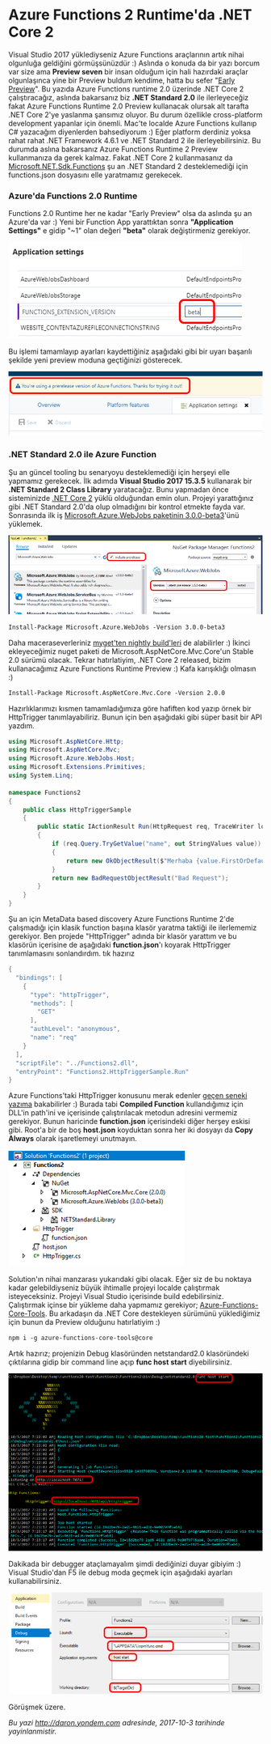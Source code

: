 # Azure Functions 2 Runtime'da .NET Core 2 

Visual Studio 2017 yüklediyseniz Azure Functions araçlarının artık nihai olgunluğa geldiğini görmüşsünüzdür :) Aslında o konuda da bir yazı borcum var size ama **Preview seven** bir insan olduğum için hali hazırdaki araçlar olgunlaşınca yine bir Preview buldum kendime, hatta bu sefer "[Early Preview](https://github.com/Azure/azure-webjobs-sdk-script/wiki/Azure-Functions-runtime-2.0-known-issues)". Bu yazıda Azure Functions runtime 2.0 üzerinde .NET Core 2 çalıştıracağız, aslında bakarsanız biz **.NET Standard 2.0** ile ilerleyeceğiz fakat Azure Functions Runtime 2.0 Preview kullanacak olursak alt tarafta .NET Core 2'ye yaslanma şansımız oluyor. Bu durum özellikle cross-platform development yapanlar için önemli. Mac'te localde Azure Functions kullanıp C# yazacağım diyenlerden bahsediyorum :) Eğer platform derdiniz yoksa rahat rahat .NET Framework 4.6.1 ve .NET Standard 2 ile ilerleyebilirsiniz. Bu durumda aslına bakarsanız Azure Functions Runtime 2 Preview kullanmanıza da gerek kalmaz. Fakat .NET Core 2 kullanmasanız da [Microsoft.NET.Sdk.Functions](https://www.nuget.org/packages/Microsoft.NET.Sdk.Functions) şu an .NET Standard 2 desteklemediği için functions.json dosyasını elle yaratmamız gerekecek. 

### Azure'da Functions 2.0 Runtime  

Functions 2.0 Runtime her ne kadar "Early Preview" olsa da aslında şu an Azure'da var :) Yeni bir Function App yarattıktan sonra **"Application Settings"** e gidip "~1" olan değeri **"beta"** olarak değiştirmeniz gerekiyor. 

![Azure Functions'da Runtime 2.0'a geçiyoruz.](../media/Azure-Functions-2-NET-Core-2/azure-functions-beta.jpg)

Bu işlemi tamamlayıp ayarları kaydettiğiniz aşağıdaki gibi bir uyarı başarılı şekilde yeni preview moduna geçtiğinizi gösterecek.

![Azure Functions Runtime 2.0 devreye girdi.](../media/Azure-Functions-2-NET-Core-2/azure-functions-beta-2.jpg)

### .NET Standard 2.0 ile Azure Function    

Şu an güncel tooling bu senaryoyu desteklemediği için herşeyi elle yapmamız gerekecek. İlk adımda **Visual Studio 2017 15.3.5** kullanarak bir **.NET Standard 2 Class Library** yaratacağız. Bunu yapmadan önce sisteminizde [.NET Core 2](https://www.microsoft.com/net/core#windowscmd) yüklü olduğundan emin olun. Projeyi yarattığınız gibi .NET Standard 2.0'da olup olmadığını bir kontrol etmekte fayda var. Sonrasında ilk iş [Microsoft.Azure.WebJobs paketinin 3.0.0-beta3](https://www.nuget.org/packages/Microsoft.Azure.WebJobs/3.0.0-beta3)'ünü yüklemek.

![Microsoft.Azure.WebJobs nuget paketinin prerelease sürümünü kullanıyoruz.](../media/Azure-Functions-2-NET-Core-2/azure-functions-beta-3.jpg)

```txt
Install-Package Microsoft.Azure.WebJobs -Version 3.0.0-beta3
```
Daha maceraseverleriniz [myget'ten nightly build'leri](http://www.myget.org/F/azure-appservice/api/v2) de alabilirler :) İkinci ekleyeceğimiz nuget paketi de Microsoft.AspNetCore.Mvc.Core'un Stable 2.0 sürümü olacak. Tekrar hatırlatiyim, .NET Core 2 released, bizim kullanacağımız Azure Functions Runtime Preview :) Kafa karışıklığı olmasın :)

```txt
Install-Package Microsoft.AspNetCore.Mvc.Core -Version 2.0.0
```
Hazırlıklarımızı kısmen tamamladığımıza göre hafiften kod yazıp örnek bir HttpTrigger tanımlayabiliriz. Bunun için ben aşağıdaki gibi süper basit bir API yazdım.

```csharp
using Microsoft.AspNetCore.Http;
using Microsoft.AspNetCore.Mvc;
using Microsoft.Azure.WebJobs.Host;
using Microsoft.Extensions.Primitives;
using System.Linq;

namespace Functions2
{
    public class HttpTriggerSample
    {
        public static IActionResult Run(HttpRequest req, TraceWriter log)
        {
            if (req.Query.TryGetValue("name", out StringValues value))
            {
                return new OkObjectResult($"Merhaba {value.FirstOrDefault()}");
            }
            return new BadRequestObjectResult("Bad Request");
        }
    }
}
```
Şu an için MetaData based discovery Azure Functions Runtime 2'de çalışmadığı için klasik function başına klasör yaratma taktiği ile ilerlememiz gerekiyor. Ben projede "HttpTrigger" adında bir klasör yarattım ve bu klasörün içerisine de aşağıdaki **function.json**'ı koyarak HttpTrigger tanımlamasını sonlandırdım.
tık hazırız
```csharp
{
  "bindings": [
    {
      "type": "httpTrigger",
      "methods": [
        "GET"
      ],
      "authLevel": "anonymous",
      "name": "req"
    }
  ],
  "scriptFile": "../Functions2.dll",
  "entryPoint": "Functions2.HttpTriggerSample.Run"
}
```
Azure Functions'taki HttpTrigger konusunu merak edenler [geçen seneki yazıma](http://daron.yondem.com/software/post/Azure_Functions_ile_ilk_Serverless_Maceramiz) bakabilirler :) Burada tabi **Compiled Function** kullandığımız için DLL'in path'ini ve içerisinde çalıştırılacak metodun adresini vermemiz gerekiyor. Bunun haricinde **function.json** içerisindeki diğer herşey eskisi gibi. Root'a bir de boş **host.json** koyduktan sonra her iki dosyayı da **Copy Always** olarak işaretlemeyi unutmayın. 

![Nihai manzara...](../media/Azure-Functions-2-NET-Core-2/azure-functions-beta-4.jpg)

Solution'ın nihai manzarası yukarıdaki gibi olacak. Eğer siz de bu noktaya kadar gelebildiyseniz büyük ihtimalle projeyi localde çalıştırmak isteyeceksiniz. Projeyi Visual Studio içerisinde build edebilirsiniz. Çalıştırmak içinse bir yükleme daha yapmamız gerekiyor; [Azure-Functions-Core-Tools](https://www.npmjs.com/package/azure-functions-core-tools). Bu arkadaşın da .NET Core destekleyen sürümünü yüklediğimiz için bunun da Preview olduğunu hatırlatiyim :)

```txt
npm i -g azure-functions-core-tools@core
```

Artık hazırız; projenizin Debug klasöründen netstandard2.0 klasöründeki çıktılarına gidip bir command line açıp **func host start** diyebilirsiniz. 

![Azure Functions .NET Core ve .NET Standard 2 ile local'de ayakta.](../media/Azure-Functions-2-NET-Core-2/azure-functions-beta-5.jpg)

Dakikada bir debugger ataçlamayalım şimdi dediğinizi duyar gibiyim :) Visual Studio'dan F5 ile debug moda geçmek için aşağıdaki ayarları kullanabilirsiniz.

![Visual Studio ayarları.](../media/Azure-Functions-2-NET-Core-2/azure-functions-beta-6.jpg)

Görüşmek üzere.


*Bu yazi http://daron.yondem.com adresinde, 2017-10-3 tarihinde yayinlanmistir.*